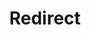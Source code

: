 ﻿---
layout: src/layouts/Redirect.astro
title: Redirect
redirect: /docs/octopus-rest-api/cli/octopus-tenant-disconnect
pubDate:  2023-01-01
navSearch: false
navSitemap: false
navMenu: false
---
